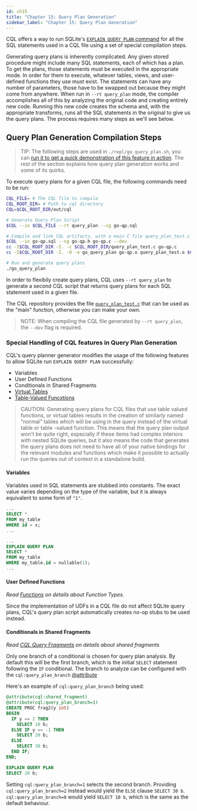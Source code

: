 ```yaml
---
id: ch15
title: "Chapter 15: Query Plan Generation"
sidebar_label: "Chapter 15: Query Plan Generation"
---
```

CQL offers a way to run SQLite's [`EXPLAIN QUERY PLAN` command](https://www.sqlite.org/eqp.html) for all the SQL statements used in a CQL file using a set of special compilation steps.

Generating query plans is inherently complicated. Any given stored procedure might include many SQL statements, each of which has a plan. To get the plans, those statements must be executed in the appropriate mode. In order for them to execute, whatever tables, views, and user-defined functions they use must exist. The statements can have any number of parameters, those have to be swapped out because they might come from anywhere. When run in `--rt query_plan` mode, the compiler accomplishes all of this by analyzing the original code and creating entirely new code. Running this new code creates the schema and, with the appropriate transforms, runs all the SQL statements in the original to give us the query plans. The process requires many steps as we'll see below.

## Query Plan Generation Compilation Steps
>TIP:
>The following steps are used in `./repl/go_query_plan.sh`, you can [run it to get a quick demonstration of this feature in action](../../docs/playground#query-plan-playground).
>The rest of the section explains how query plan generation works and some of its quirks.

To execute query plans for a given CQL file, the following commands need to be run:

```bash
CQL_FILE= # The CQL file to compile
CQL_ROOT_DIR= # Path to cql directory
CQL=$CQL_ROOT_DIR/out/cql

# Generate Query Plan Script
$CQL --in $CQL_FILE --rt query_plan --cg go-qp.sql

# Compile and link CQL artifacts, with a main C file query_plan_test.c
$CQL --in go-qp.sql --cg go-qp.h go-qp.c --dev
cc -I$CQL_ROOT_DIR -I. -c $CQL_ROOT_DIR/query_plan_test.c go-qp.c
cc -I$CQL_ROOT_DIR -I. -O -o go_query_plan go-qp.o query_plan_test.o $CQL_ROOT_DIR/cqlrt.c -lsqlite3

# Run and generate query plans
./go_query_plan
```

In order to flexibily create query plans, CQL uses `--rt query_plan` to generate a second CQL script that returns query plans for each SQL statement used in a given file.

The CQL repository provides the file [`query_plan_test.c`](../../sources/query_plan_test.c) that can be used as the "main" function, otherwise you can make your own.

>NOTE:
>When compiling the CQL file generated by `--rt query_plan`, the `--dev` flag is required.

### Special Handling of CQL features in Query Plan Generation
CQL's query planner generator modifies the usage of the following features to allow SQLite run `EXPLAIN QUERY PLAN` successfully:

- Variables
- User Defined Functions
- Conditionals in Shared Fragments
- [Virtual Tables](https://sqlite.org/vtab.html)
- [Table-Valued Funcxtions](https://sqlite.org/vtab.html#tabfunc2)

> CAUTION:
> Generating query plans for CQL files that use table valued functions, or virtual tables
> results in the creation of similarly named "normal" tables which will be using in the query instead
> of the virtual table or table -valued function.
> This means that the query plan output won't be quite right, especially if these items had complex interiors
> with nested SQLite queries, but it also means the code that generates
> the query plans does not need to have all of your native bindings for the relevant modules and functions
> which make it possible to actually run the queries out of context in a standalone build.

#### Variables
Variables used in SQL statements are stubbed into constants. The exact value varies depending on the type of the variable, but it is always equivalent to some form of `"1"`.

```sql title="original.sql"
...
SELECT *
FROM my_table
WHERE id = x;
...
```

```sql title="query_plan.sql"
...
EXPLAIN QUERY PLAN
SELECT *
FROM my_table
WHERE my_table.id = nullable(1);
...
```

#### User Defined Functions
_Read [Functions](#chapter-8-functions) on details about Function Types._

Since the implementation of UDFs in a CQL file do not affect SQLite query plans, CQL's query plan script automatically creates no-op stubs to be used instead.

#### Conditionals in Shared Fragments
_Read [CQL Query Fragments](#chapter-14-cql-shared-fragments) on details about shared fragments_

Only one branch of a conditional is chosen for query plan analysis. By default this will be the first branch, which is the initial `SELECT` statement following the `IF` conditional.
The branch to analyze can be configured with the `cql:query_plan_branch` [@attribute](#appendix-3-control-directives)

Here's an example of `cql:query_plan_branch` being used:

```sql title="original.sql"
@attribute(cql:shared_fragment)
@attribute(cql:query_plan_branch=1)
CREATE PROC frag2(y int)
BEGIN
  IF y == 2 THEN
    SELECT 10 b;
  ELSE IF y == -1 THEN
    SELECT 20 b;
  ELSE
    SELECT 30 b;
  END IF;
END;
```

```sql title="query_plan.sql"
EXPLAIN QUERY PLAN
SELECT 20 b;
```

Setting `cql:query_plan_branch=1` selects the second branch. Providing `cql:query_plan_branch=2` instead would yield the `ELSE` clause `SELECT 30 b`. `cql:query_plan_branch=0` would yield `SELECT 10 b`, which is the same as the default behaviour.
